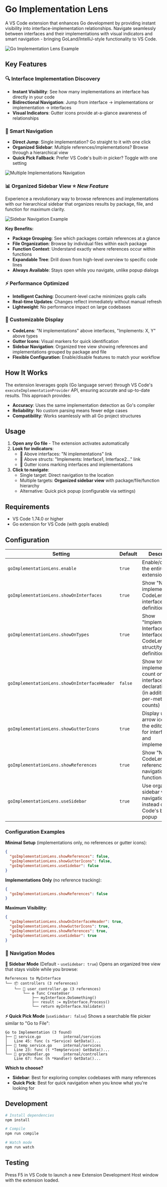# Go Implementation Lens

A VS Code extension that enhances Go development by providing instant visibility into interface-implementation relationships. Navigate seamlessly between interfaces and their implementations with visual indicators and smart navigation - bringing GoLand/IntelliJ-style functionality to VS Code.

![Go Implementation Lens Example](example.png)

## Key Features

### 🔍 Interface Implementation Discovery
- **Instant Visibility**: See how many implementations an interface has directly in your code
- **Bidirectional Navigation**: Jump from interface → implementations or implementation → interfaces
- **Visual Indicators**: Gutter icons provide at-a-glance awareness of relationships

### 🎯 Smart Navigation
- **Direct Jump**: Single implementation? Go straight to it with one click
- **Organized Sidebar**: Multiple references/implementations? Browse through a hierarchical view
- **Quick Pick Fallback**: Prefer VS Code's built-in picker? Toggle with one setting

![Multiple Implementations Navigation](multi_impl.png)

### 📊 **Organized Sidebar View** ⭐ *New Feature*
Experience a revolutionary way to browse references and implementations with our hierarchical sidebar that organizes results by package, file, and function for maximum clarity.

![Sidebar Navigation Example](sidebar-example.png)

**Key Benefits:**
- **Package Grouping**: See which packages contain references at a glance
- **File Organization**: Browse by individual files within each package  
- **Function Context**: Understand exactly where references occur within functions
- **Expandable Tree**: Drill down from high-level overview to specific code lines
- **Always Available**: Stays open while you navigate, unlike popup dialogs

### ⚡ Performance Optimized
- **Intelligent Caching**: Document-level cache minimizes gopls calls
- **Real-time Updates**: Changes reflect immediately without manual refresh
- **Lightweight**: No performance impact on large codebases

### 🎨 Customizable Display
- **CodeLens**: "N implementations" above interfaces, "Implements: X, Y" above types
- **Gutter Icons**: Visual markers for quick identification
- **Sidebar Navigation**: Organized tree view showing references and implementations grouped by package and file
- **Flexible Configuration**: Enable/disable features to match your workflow

## How It Works

The extension leverages gopls (Go language server) through VS Code's `executeImplementationProvider` API, ensuring accurate and up-to-date results. This approach provides:
- **Accuracy**: Uses the same implementation detection as Go's compiler
- **Reliability**: No custom parsing means fewer edge cases
- **Compatibility**: Works seamlessly with all Go project structures

## Usage

1. **Open any Go file** - The extension activates automatically
2. **Look for indicators**:
   - 📍 Above interfaces: "N implementations" link
   - 📍 Above structs: "Implements: Interface1, Interface2..." link
   - 📍 Gutter icons marking interfaces and implementations
3. **Click to navigate**:
   - Single target: Direct navigation to the location
   - Multiple targets: **Organized sidebar view** with package/file/function hierarchy
   - Alternative: Quick pick popup (configurable via settings)

## Requirements

- VS Code 1.74.0 or higher
- Go extension for VS Code (with gopls enabled)

## Configuration

| Setting | Default | Description |
|---------|---------|-------------|
| `goImplementationLens.enable` | `true` | Enable/disable the entire extension |
| `goImplementationLens.showOnInterfaces` | `true` | Show "N implementations" CodeLens above interface definitions |
| `goImplementationLens.showOnTypes` | `true` | Show "Implements: Interface1, Interface2..." CodeLens above struct/type definitions |
| `goImplementationLens.showOnInterfaceHeader` | `false` | Show total implementation count on the interface declaration line (in addition to per-method counts) |
| `goImplementationLens.showGutterIcons` | `true` | Display up/down arrow icons in the editor gutter for interfaces and implementations |
| `goImplementationLens.showReferences` | `true` | Show "N refs" CodeLens and reference navigation functionality |
| `goImplementationLens.useSidebar` | `true` | Use organized sidebar view for navigation instead of VS Code's built-in popup |

### Configuration Examples

**Minimal Setup** (implementations only, no references or gutter icons):
```json
{
  "goImplementationLens.showReferences": false,
  "goImplementationLens.showGutterIcons": false,
  "goImplementationLens.useSidebar": false
}
```

**Implementations Only** (no reference tracking):
```json
{
  "goImplementationLens.showReferences": false
}
```

**Maximum Visibility**:
```json
{
  "goImplementationLens.showOnInterfaceHeader": true,
  "goImplementationLens.showGutterIcons": true,
  "goImplementationLens.showReferences": true,
  "goImplementationLens.useSidebar": true
}
```

### 🔄 **Navigation Modes**

**🌟 Sidebar Mode** (Default - `useSidebar: true`)
Opens an organized tree view that stays visible while you browse:

```
References to MyInterface
└── 📦 controllers (3 references)
    └── 📄 user_controller.go (3 references)
        └── ⚙️ func CreateUser
            ├── myInterface.DoSomething()
            ├── result := myInterface.Process()
            └── return myInterface.Validate()
```

**⚡ Quick Pick Mode** (`useSidebar: false`)
Shows a searchable file picker similar to "Go to File":
```
Go to Implementation (3 found)
├── 📄 service.go          internal/services
│   Line 45: func (s *Service) GetData()...
├── 📄 temp_service.go     internal/services  
│   Line 23: func (t *TempService) GetData()...
└── 📄 grpcHandler.go      internal/controllers
    Line 67: func (h *Handler) GetData()...
```

**Which to choose?**
- **Sidebar**: Best for exploring complex codebases with many references
- **Quick Pick**: Best for quick navigation when you know what you're looking for

## Development

```bash
# Install dependencies
npm install

# Compile
npm run compile

# Watch mode
npm run watch
```

## Testing

Press F5 in VS Code to launch a new Extension Development Host window with the extension loaded.